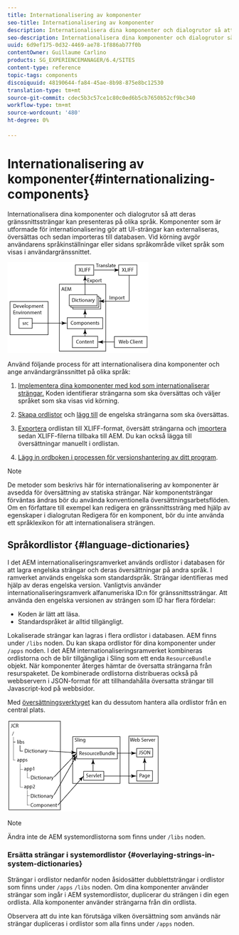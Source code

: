 ```yaml
---
title: Internationalisering av komponenter
seo-title: Internationalisering av komponenter
description: Internationalisera dina komponenter och dialogrutor så att deras gränssnittssträngar kan presenteras på olika språk
seo-description: Internationalisera dina komponenter och dialogrutor så att deras gränssnittssträngar kan presenteras på olika språk
uuid: 6d9ef175-0d32-4469-ae78-1f886ab77f0b
contentOwner: Guillaume Carlino
products: SG_EXPERIENCEMANAGER/6.4/SITES
content-type: reference
topic-tags: components
discoiquuid: 48190644-fa84-45ae-8b98-875e8bc12530
translation-type: tm+mt
source-git-commit: cdec5b3c57ce1c80c0ed6b5cb7650b52cf9bc340
workflow-type: tm+mt
source-wordcount: '480'
ht-degree: 0%

---
```



# Internationalisering av komponenter{#internationalizing-components}

Internationalisera dina komponenter och dialogrutor så att deras gränssnittssträngar kan presenteras på olika språk. Komponenter som är utformade för internationalisering gör att UI-strängar kan externaliseras, översättas och sedan importeras till databasen. Vid körning avgör användarens språkinställningar eller sidans språkområde vilket språk som visas i användargränssnittet.

![chlimage_1-9](assets/chlimage_1-9.png)

Använd följande process för att internationalisera dina komponenter och ange användargränssnittet på olika språk:

1. [Implementera dina komponenter med kod som internationaliserar strängar.](/help/sites-developing/i18n-dev.md) Koden identifierar strängarna som ska översättas och väljer språket som ska visas vid körning.
1. [Skapa ordlistor](/help/sites-developing/i18n-translator.md#creating-a-dictionary) och [lägg till](/help/sites-developing/i18n-translator.md#adding-changing-and-removing-strings) de engelska strängarna som ska översättas.

1. [Exportera](/help/sites-developing/i18n-translator.md#exporting-a-dictionary) ordlistan till XLIFF-format, översätt strängarna och [importera](/help/sites-developing/i18n-translator.md#importing-a-dictionary) sedan XLIFF-filerna tillbaka till AEM. Du kan också lägga till översättningar [](/help/sites-developing/i18n-translator.md#editing-translated-strings) manuellt i ordlistan.

1. [Lägg in ordboken i processen för versionshantering av ditt program](/help/sites-developing/i18n-translator.md#publishing-dictionaries).

>[!NOTE]
>
>De metoder som beskrivs här för internationalisering av komponenter är avsedda för översättning av statiska strängar. När komponentsträngar förväntas ändras bör du använda konventionella översättningsarbetsflöden. Om en författare till exempel kan redigera en gränssnittssträng med hjälp av egenskaper i dialogrutan Redigera för en komponent, bör du inte använda ett språklexikon för att internationalisera strängen.

## Språkordlistor {#language-dictionaries}

I det AEM internationaliseringsramverket används ordlistor i databasen för att lagra engelska strängar och deras översättningar på andra språk. I ramverket används engelska som standardspråk. Strängar identifieras med hjälp av deras engelska version. Vanligtvis använder internationaliseringsramverk alfanumeriska ID:n för gränssnittssträngar. Att använda den engelska versionen av strängen som ID har flera fördelar:

* Koden är lätt att läsa.
* Standardspråket är alltid tillgängligt.

Lokaliserade strängar kan lagras i flera ordlistor i databasen. AEM finns under `/libs` noden. Du kan skapa ordlistor för dina komponenter under `/apps` noden. I det AEM internationaliseringsramverket kombineras ordlistorna och de blir tillgängliga i Sling som ett enda `ResourceBundle` objekt. När komponenter återges hämtar de översatta strängarna från resurspaketet. De kombinerade ordlistorna distribueras också på webbservern i JSON-format för att tillhandahålla översatta strängar till Javascript-kod på webbsidor.

Med [översättningsverktyget](/help/sites-developing/i18n-translator.md) kan du dessutom hantera alla ordlistor från en central plats.

![chlimage_1-10](assets/chlimage_1-10.png)

>[!NOTE]
>
>Ändra inte de AEM systemordlistorna som finns under `/libs` noden.

### Ersätta strängar i systemordlistor {#overlaying-strings-in-system-dictionaries}

Strängar i ordlistor nedanför noden åsidosätter dubblettsträngar i ordlistor som finns under `/apps` `/libs` noden. Om dina komponenter använder strängar som ingår i AEM systemordlistor, duplicerar du strängen i din egen ordlista. Alla komponenter använder strängarna från din ordlista.

Observera att du inte kan förutsäga vilken översättning som används när strängar dupliceras i ordlistor som alla finns under `/apps` noden.
